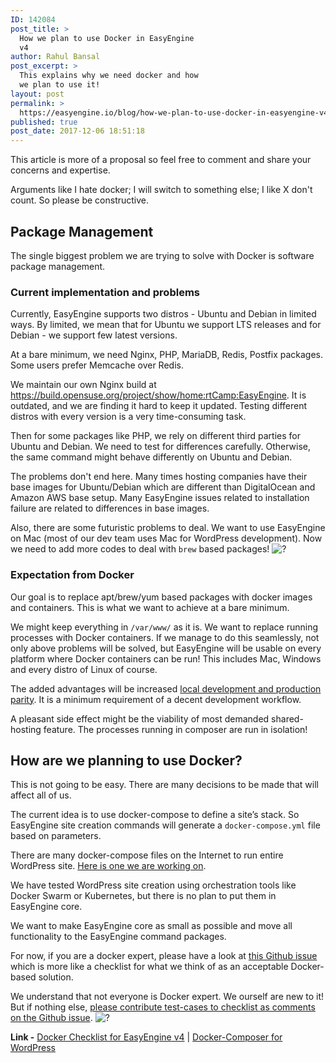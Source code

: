 ```yaml
---
ID: 142084
post_title: >
  How we plan to use Docker in EasyEngine
  v4
author: Rahul Bansal
post_excerpt: >
  This explains why we need docker and how
  we plan to use it!
layout: post
permalink: >
  https://easyengine.io/blog/how-we-plan-to-use-docker-in-easyengine-v4/
published: true
post_date: 2017-12-06 18:51:18
---
```

This article is more of a proposal so feel free to comment and share your concerns and expertise.

Arguments like I hate docker; I will switch to something else; I like X don't count. So please be constructive.

<h2>Package Management</h2>

The single biggest problem we are trying to solve with Docker is software package management.

<h3>Current implementation and problems</h3>

Currently, EasyEngine supports two distros - Ubuntu and Debian in limited ways. By limited, we mean that for Ubuntu we support LTS releases and for Debian - we support few latest versions.

At a bare minimum, we need Nginx, PHP, MariaDB, Redis, Postfix packages. Some users prefer Memcache over Redis.

We maintain our own Nginx build at <a href="https://build.opensuse.org/project/show/home:rtCamp:EasyEngine">https://build.opensuse.org/project/show/home:rtCamp:EasyEngine</a>. It is outdated, and we are finding it hard to keep it updated. Testing different distros with every version is a very time-consuming task.

Then for some packages like PHP, we rely on different third parties for Ubuntu and Debian. We need to test for differences carefully. Otherwise, the same command might behave differently on Ubuntu and Debian.

The problems don't end here. Many times hosting companies have their base images for Ubuntu/Debian which are different than DigitalOcean and Amazon AWS base setup. Many EasyEngine issues related to installation failure are related to differences in base images.

Also, there are some futuristic problems to deal. We want to use EasyEngine on Mac (most of our dev team uses Mac for WordPress development). Now we need to add more codes to deal with <code>brew</code> based packages! <img class="emoji" src="https://s.w.org/images/core/emoji/2.3/svg/1f613.svg" alt="?" />

<h3>Expectation from Docker</h3>

Our goal is to replace apt/brew/yum based packages with docker images and containers. This is what we want to achieve at a bare minimum.

We might keep everything in <code>/var/www/</code> as it is. We want to replace running processes with Docker containers. If we manage to do this seamlessly, not only above problems will be solved, but EasyEngine will be usable on every platform where Docker containers can be run! This includes Mac, Windows and every distro of Linux of course.

The added advantages will be increased <a href="https://12factor.net/dev-prod-parity">local development and production parity</a>. It is a minimum requirement of a decent development workflow.

A pleasant side effect might be the viability of most demanded shared-hosting feature. The processes running in composer are run in isolation!

<h2>How are we planning to use Docker?</h2>

This is not going to be easy. There are many decisions to be made that will affect all of us.

The current idea is to use docker-compose to define a site’s stack. So EasyEngine site creation commands will generate a <code>docker-compose.yml</code> file based on parameters.

There are many docker-compose files on the Internet to run entire WordPress site. <a href="https://github.com/easyengine/docker-compose-wordpress">Here is one we are working on</a>.

We have tested WordPress site creation using orchestration tools like Docker Swarm or Kubernetes, but there is no plan to put them in EasyEngine core.

We want to make EasyEngine core as small as possible and move all functionality to the EasyEngine command packages.

For now, if you are a docker expert, please have a look at <a href="https://github.com/EasyEngine/easyengine/issues/945">this Github issue</a> which is more like a checklist for what we think of as an acceptable Docker-based solution.

We understand that not everyone is Docker expert. We ourself are new to it! But if nothing else, <a href="https://github.com/EasyEngine/easyengine/issues/945">please contribute test-cases to checklist as comments on the Github issue</a>. <img class="emoji" draggable="false" src="https://s.w.org/images/core/emoji/2.4/svg/1f64f.svg" alt="?" />

<strong>Link -</strong> <a href="https://github.com/EasyEngine/easyengine/issues/945">Docker Checklist for EasyEngine v4</a> | <a href="https://github.com/easyengine/docker-compose-wordpress">Docker-Composer for WordPress</a>